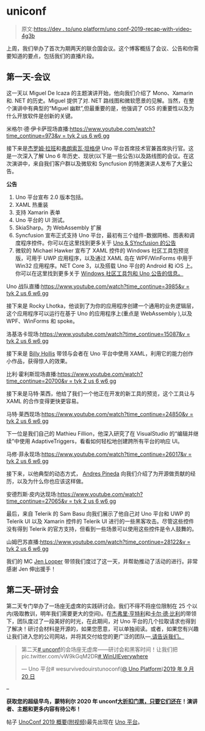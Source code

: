 # uniconf

> 原文:[https://dev . to/uno platform/uno conf-2019-recap-with-video-4g3b](https://dev.to/unoplatform/unoconf-2019-recap-with-video-4g3b)

上周，我们举办了首次为期两天的联合国会议。这个博客概括了会议、公告和你需要知道的要点，包括我们的直播片段。

## [](#day-1-conferences)第一天-会议

这一天以 Miguel De Icaza 的主题演讲开始，他向我们介绍了 Mono、Xamarin 和. NET 的历史。Miguel 提供了对. NET 路线图和微软愿景的见解。当然，在整个演讲中有典型的“Miguel 幽默”,但最重要的是，他强调了 OSS 的重要性以及为什么开放软件是创新的关键。

米格尔·德·伊卡萨现场直播:[https://www.youtube.com/watch?time_continue=973&v = tyk 2 us 6 w6 gg](https://www.youtube.com/watch?time_continue=973&v=tYk2us6W6Gg)

接下来是[杰罗姆·拉班](https://twitter.com/jlaban?lang=en)和[弗朗索瓦·坦格伊](https://twitter.com/francoistanguay?lang=en) Uno 平台首席技术官兼首席执行官。这是一次深入了解 Uno 6 年历史、现状(以下是一些公告)以及路线图的会议。在这次演讲中，来自我们客户群以及微软和 Syncfusion 的特邀演讲人发布了大量公告。

**公告**

1.  Uno 平台宣布 2.0 版本包括。
2.  XAML 热重装
3.  支持 Xamarin 表单
4.  Uno 平台的 UI 测试。
5.  SkiaSharp。为 WebAssembly 扩展
6.  Syncfusion 宣布正式支持 Uno 平台，最初有三个组件-数据网格、图表和调度程序控件。你可以在这里找到更多关于 [Uno & SYncfusion 的公告](https://www.syncfusion.com/blogs/post/collaboration-syncfusion-uno-platform.aspx)
7.  微软的 Michael Hawker 宣布了 XAML 控件的 Windows 社区工具包预览版，可用于 UWP 应用程序，以及通过 XAML 岛在 WPF/WinForms 中用于 Win32 应用程序。NET Core 3，以及搭载 Uno 平台的 Android 和 iOS 上。你可以在这里找到更多关于 [Windows 社区工具包和 Uno 公告的信息。](https://developer.microsoft.com/en-us/graph/blogs/announcing-xaml-controls-for-microsoft-graph-in-the-windows-community-toolkit/)

Uno 战队直播:[https://www.youtube.com/watch?time_continue=3985&v = tyk 2 us 6 w6 gg](https://www.youtube.com/watch?time_continue=3985&v=tYk2us6W6Gg)

接下来是 Rocky Lhotka，他谈到了为你的应用程序创建一个通用的业务逻辑层，这个应用程序可以运行在基于 Uno 的应用程序上(重点是 WebAssembly ),以及 WPF、WinForms 和 spoke。

洛基洛卡现场:[https://www.youtube.com/watch?time_continue=15087&v = tyk 2 us 6 w6 gg](https://www.youtube.com/watch?time_continue=15087&v=tYk2us6W6Gg)

接下来是 [Billy Hollis](https://twitter.com/billyhollis?lang=en) 带领与会者在 Uno 平台中使用 XAML，利用它的能力创作小作品，获得惊人的效果。

比利·霍利斯现场直播:[https://www.youtube.com/watch?time_continue=20700&v = tyk 2 us 6 w6 gg](https://www.youtube.com/watch?time_continue=20700&v=tYk2us6W6Gg)

接下来是马特·莱西，他给了我们一个他正在开发的新工具的预览，这个工具让与 XAML 的合作变得更快更容易。

马特·莱西现场:[https://www.youtube.com/watch?time_continue=24850&v = tyk 2 us 6 w6 gg](https://www.youtube.com/watch?time_continue=24850&v=tYk2us6W6Gg)

下一位是我们自己的 Mathieu Fillion，他深入研究了在 VisualStudio 的“编辑并继续”中使用 AdaptiveTriggers，看看如何轻松地创建跨所有平台的响应 UI。

马修·菲永现场:[https://www.youtube.com/watch?time_continue=26017&v = tyk 2 us 6 w6 gg](https://www.youtube.com/watch?time_continue=26017&v=tYk2us6W6Gg)

接下来，以他典型的动态方式， [Andres Pineda](https://twitter.com/ajpinedam) 向我们介绍了为开源做贡献的经历，以及为什么你也应该这样做。

安德烈斯·皮内达现场:[https://www.youtube.com/watch?time_continue=27065&v = tyk 2 us 6 w6 gg](https://www.youtube.com/watch?time_continue=27065&v=tYk2us6W6Gg)

最后，来自 Telerik 的 Sam Basu 向我们展示了他自己对 Uno 平台和 UWP 的 Telerik UI 以及 Xamarin 控件的 Telerik UI 进行的一些黑客攻击。尽管这些控件没有得到 Telerik 的官方支持，但看到一些场景可以使用这些控件是令人鼓舞的。

山姆巴苏直播:[https://www.youtube.com/watch?time_continue=28122&v = tyk 2 us 6 w6 gg](https://www.youtube.com/watch?time_continue=28122&v=tYk2us6W6Gg)

我们的 MC [Jen Looper](https://twitter.com/jenlooper?ref_src=twsrc%5Egoogle%7Ctwcamp%5Eserp%7Ctwgr%5Eauthor) 带领我们度过了这一天，并帮助推动了活动的进行。非常感谢 Jen 伸出援手！

## [](#day-2-workshop)第二天–研讨会

第二天专门举办了一场座无虚席的实践研讨会。我们不得不将座位限制在 25 个以内(吸取教训，明年我们需要更大的空间)。在[杰弗里·亨特利](https://twitter.com/GeoffreyHuntley)和[卡尔·德·比利](https://twitter.com/carldebilly)的带领下，团队度过了一段美好的时光，在此期间，对 Uno 平台的几个拉取请求也得到了解决！研讨会材料是开源的，如果您愿意，可以单独阅读。或者，如果您有兴趣让我们进入您的公司网站，并将其交付给您的更广泛的团队—[,请告诉我们。](https://platform.uno/contact/)

> 第二天[# unconf](https://twitter.com/hashtag/UnoConf?src=hash&ref_src=twsrc%5Etfw)的会场座无虚席——研讨会和黑客时间！让我们把 pic.twitter.com/vW9kGqM2DR[# WinUIEverywhere](https://twitter.com/hashtag/WinUIEverywhere?src=hash&ref_src=twsrc%5Etfw)
> 
> — Uno 平台# wesurvivedouirstunoconf([@ Uno Platform](https://dev.to/unoplatform))[2019 年 9 月 20 日](https://twitter.com/UnoPlatform/status/1175039509521719298?ref_src=twsrc%5Etfw)

–

**获取您的超级早鸟，蒙特利尔 2020 年 unconf[大折扣门票，只要它们还在](https://www.eventbrite.ca/e/unoconf-2020-tickets-70520589983)！演讲者、主题和更多内容有待公布！**

帖子 [UnoConf 2019 概要(附视频)](https://platform.uno/unoconf-2019-recap-with-video/)最先出现在 [Uno 平台](https://platform.uno)。